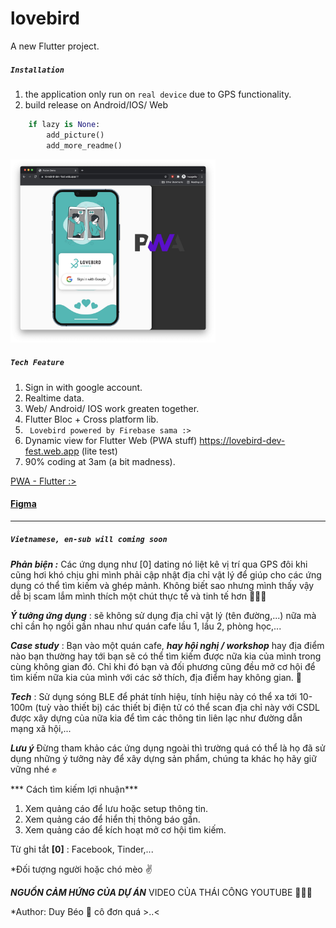 # lovebird

A new Flutter project.

##### ``` Installation ```
1. the application only run on ```real device``` due to GPS functionality.
2. build release on Android/IOS/ Web


```python
    if lazy is None:
        add_picture()
        add_more_readme()
```
<img src="./docs/imgs/flutter_web.jpg" style="width:65%">

##### ``` Tech Feature ```
1. Sign in with google account.
2. Realtime data.
3. Web/ Android/ IOS work greaten together.
4. Flutter Bloc + Cross platform lib.
4. ``` Lovebird powered by Firebase sama :>```
5. Dynamic view for Flutter Web (PWA stuff) https://lovebird-dev-fest.web.app (lite test)
5. 90% coding at 3am (a bit madness).

[PWA - Flutter :> ](https://lovebird-dev-fest.web.app)
#### [Figma](https://www.figma.com/file/HCAaJg9ldN4Vc2JGBSalHo/LoveBird?node-id=0%3A1)

-------
##### ```Vietnamese, en-sub will coming soon```
***Phản biện :*** Các ứng dụng như [0] dating nó liệt kê vị trí qua GPS đôi khi cũng hơi khó chịu ghi mình phải cập nhật địa chỉ vật lý để giúp cho các ứng dụng có thể tìm kiếm và ghép mảnh. Không biết sao nhưng mình thấy vậy dễ bị scam lắm mình thích một chút thực tế và tinh tế hơn 👷🏻‍♂️

***Ý tưởng ứng dụng*** : sẽ không sử dụng địa chỉ vật lý (tên đường,...) nữa mà chỉ cần họ ngồi gần nhau như quán cafe lầu 1, lầu 2, phòng học,...

***Case study*** : Bạn vào một quán cafe, ***hay hội nghị / workshop*** hay địa điểm nào bạn thường hay tới bạn sẽ có thể tìm kiếm được nữa kia của mình trong cùng không gian đó. Chỉ khi đó bạn và đối phương cũng đều mở cơ hội để tìm kiếm nữa kia của mình với các sở thích, địa điểm hay không gian. :heart_decoration:

***Tech*** : Sử dụng sóng BLE để phát tính hiệu, tính hiệu này có thể xa tới 10-100m (tuỳ vào thiết bị) các thiết bị điện tử có thể scan địa chỉ này với CSDL được xây dựng của nữa kia để tìm các thông tin liên lạc như đường dẫn mạng xã hội,...

***Lưu ý*** Đừng tham khảo các ứng dụng ngoài thì trường quá có thể là họ đã sử dụng những ý tưởng này để xây dựng sản phẩm, chúng ta khác họ hãy giữ vững nhé ✊

*** Cách tìm kiếm lợi nhuận***
1. Xem quảng cáo để lưu hoặc setup thông tin.
2. Xem quảng cáo để hiển thị thông báo gần.
3. Xem quảng cáo để kích hoạt mở cơ hội tìm kiếm.


Từ ghi tắt
**[0]** : Facebook, Tinder,...

*Đối tượng người hoặc chó mèo :v: 


***NGUỒN CẢM HỨNG CỦA DỰ ÁN*** VIDEO CỦA THÁI CÔNG YOUTUBE 💁🏻‍♂️

*Author: Duy Béo 🖤 cô đơn quá >..<
